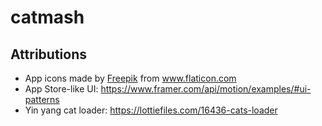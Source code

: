 # catmash

## Attributions
- App icons made by <a href="http://www.freepik.com/" title="Freepik">Freepik</a> from <a href="https://www.flaticon.com/" title="Flaticon">www.flaticon.com
- App Store-like UI: https://www.framer.com/api/motion/examples/#ui-patterns
- Yin yang cat loader: https://lottiefiles.com/16436-cats-loader
